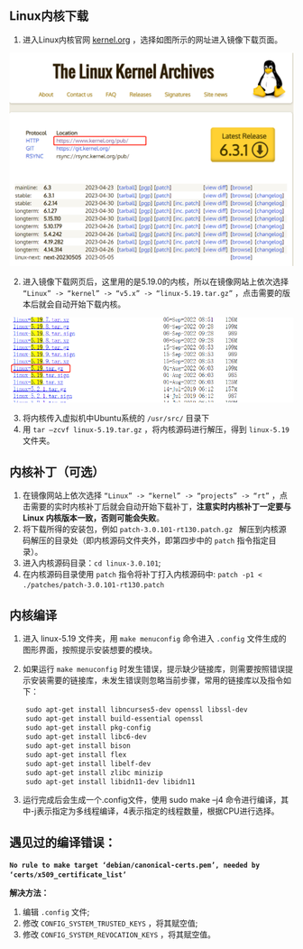 ## Linux内核下载
1. 进入Linux内核官网 [kernel.org](https://kernel.org) ，选择如图所示的网址进入镜像下载页面。
 
![Linux内核下载1](png/Linux内核下载1.png)

2. 进入镜像下载网页后，这里用的是5.19.0的内核，所以在镜像网站上依次选择 `“Linux” -> “kernel” -> “v5.x” -> “linux-5.19.tar.gz”` ，点击需要的版本后就会自动开始下载内核。

![Linux内核下载2](png/Linux内核下载2.png)

3. 将内核传入虚拟机中Ubuntu系统的 `/usr/src/` 目录下
4. 用 `tar –zcvf linux-5.19.tar.gz` ，将内核源码进行解压，得到 `linux-5.19` 文件夹。

## 内核补丁（可选）
1. 在镜像网站上依次选择 `“Linux” -> “kernel” -> “projects” -> “rt”` ，点击需要的实时内核补丁后就会自动开始下载补丁，**注意实时内核补丁一定要与 Linux 内核版本一致，否则可能会失败**。
2. 将下载所得的安装包，例如 `patch-3.0.101-rt130.patch.gz ` 解压到内核源码解压的目录处（即内核源码文件夹外，即第四步中的 `patch` 指令指定目录）。
3. 进入内核源码目录：`cd linux-3.0.101`;
4. 在内核源码目录使用 `patch` 指令将补丁打入内核源码中:
   `patch -p1 < ./patches/patch-3.0.101-rt130.patch`

## 内核编译
1. 进入 linux-5.19 文件夹，用 `make menuconfig` 命令进入 `.config` 文件生成的图形界面，按照提示安装想要的模块。

2. 如果运行 `make menuconfig` 时发生错误，提示缺少链接库，则需要按照错误提示安装需要的链接库，未发生错误则忽略当前步骤，常用的链接库以及指令如下：

```shell
    sudo apt-get install libncurses5-dev openssl libssl-dev
    sudo apt-get install build-essential openssl
    sudo apt-get install pkg-config
    sudo apt-get install libc6-dev
    sudo apt-get install bison
    sudo apt-get install flex
    sudo apt-get install libelf-dev
    sudo apt-get install zlibc minizip
    sudo apt-get install libidn11-dev libidn11
```

3. 运行完成后会生成一个.config文件，使用 sudo make –j4 命令进行编译，其中-j表示指定为多线程编译，4表示指定的线程数量，根据CPU进行选择。


## 遇见过的编译错误：
**`No rule to make target ‘debian/canonical-certs.pem’, needed by ‘certs/x509_certificate_list’`**

**解决方法：**

1. 编辑 `.config` 文件;
2. 修改 `CONFIG_SYSTEM_TRUSTED_KEYS` ，将其赋空值;
3. 修改 `CONFIG_SYSTEM_REVOCATION_KEYS` ，将其赋空值。

